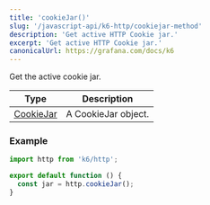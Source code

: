 ```yaml
---
title: 'cookieJar()'
slug: '/javascript-api/k6-http/cookiejar-method'
description: 'Get active HTTP Cookie jar.'
excerpt: 'Get active HTTP Cookie jar.'
canonicalUrl: https://grafana.com/docs/k6
---
```


Get the active cookie jar.

| Type                                           | Description         |
| ---------------------------------------------- | ------------------- |
| [CookieJar](/javascript-api/k6-http/cookiejar) | A CookieJar object. |

### Example

<CodeGroup labels={[]}>

```javascript
import http from 'k6/http';

export default function () {
  const jar = http.cookieJar();
}
```

</CodeGroup>
